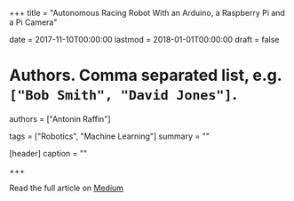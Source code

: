 +++
title = "Autonomous Racing Robot With an Arduino, a Raspberry Pi and a Pi Camera"

date = 2017-11-10T00:00:00
lastmod = 2018-01-01T00:00:00
draft = false

# Authors. Comma separated list, e.g. `["Bob Smith", "David Jones"]`.
authors = ["Antonin Raffin"]

tags = ["Robotics", "Machine Learning"]
summary = ""

[header]
caption = ""

+++

Read the full article on [Medium](https://becominghuman.ai/autonomous-racing-robot-with-an-arduino-a-raspberry-pi-and-a-pi-camera-3e72819e1e63)
